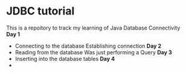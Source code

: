 # JDBC tutorial
This is a repoitory to track my learning of Java Database Connectivity
<br>
**Day 1**
<br>
* Connecting to the database
Establishing connection
**Day 2**
* Reading from the database
Was just performing a Query
**Day 3**
* Inserting into the database tables
**Day 4**
* 
